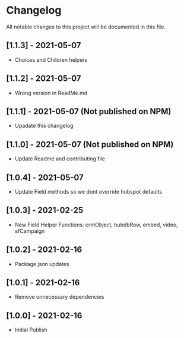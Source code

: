 # Changelog

All notable changes to this project will be documented in this file.

## [1.1.3] - 2021-05-07
- Choices and Children helpers
 
## [1.1.2] - 2021-05-07
- Wrong version in ReadMe.md

## [1.1.1] - 2021-05-07 (Not published on NPM)
- Upadate this changelog

## [1.1.0] - 2021-05-07 (Not published on NPM)
- Update Readme and contributing file

## [1.0.4] - 2021-05-07
- Update Field methods so we dont override hubspot defaults

## [1.0.3] - 2021-02-25
- New Field Helper Functions: crmObject, hubdbRow, embed, video, sfCampaign

## [1.0.2] - 2021-02-16
- Package.json updates

## [1.0.1] - 2021-02-16
- Remove unnecessary dependencies

## [1.0.0] - 2021-02-16
- Initial Publish
